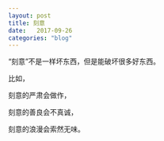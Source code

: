 ```yaml
---
layout: post
title: 刻意
date:   2017-09-26
categories: "blog"
---
```


“刻意”不是一样坏东西，但是能破坏很多好东西。  

比如，  

刻意的严肃会做作，  

刻意的善良会不真诚，

刻意的浪漫会索然无味。
